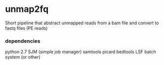 # unmap2fq
Short pipeline that abstract unmapped reads from a bam file and convert to fastq files (PE reads)


### dependencies    
python 2.7
SJM (simple job manager)
samtools
picard
bedtools
LSF batch system (or other)
